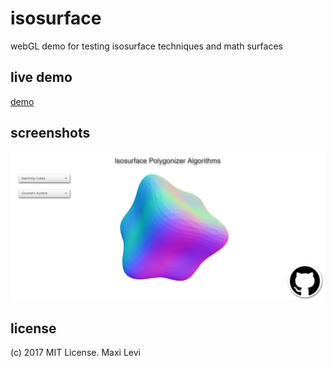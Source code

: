 # isosurface
webGL demo for testing isosurface techniques and math surfaces

## live demo

[demo](https://luaek.com/demos/isosurface)

## screenshots

![](img/shot0.png)

## license

(c) 2017 MIT License. Maxi Levi
